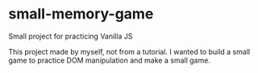 # small-memory-game
Small project for practicing Vanilla JS

This project made by myself, not from a tutorial. I wanted to build a small game to practice DOM manipulation and make a small game.


